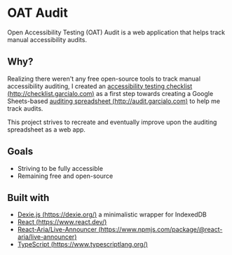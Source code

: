 # OAT Audit

Open Accessibility Testing (OAT) Audit is a web application that helps track manual accessibility audits.

## Why?

Realizing there weren't any free open-source tools to track manual accessibility auditing, I created an [accessibility testing checklist (http://checklist.garcialo.com)](http://checklist.garcialo.com) as a first step towards creating a Google Sheets-based [auditing spreadsheet (http://audit.garcialo.com)](http://audit.garcialo.com) to help me track audits.

This project strives to recreate and eventually improve upon the auditing spreadsheet as a web app.

## Goals

-   Striving to be fully accessible
-   Remaining free and open-source

## Built with

-   [Dexie.js (https://dexie.org/)](https://dexie.org/) a minimalistic wrapper for IndexedDB
-   [React (https://www.react.dev/)](https://www.react.dev/)
-   [React-Aria/Live-Announcer (https://www.npmjs.com/package/@react-aria/live-announcer)](https://www.npmjs.com/package/@react-aria/live-announcer)
-   [TypeScript (https://www.typescriptlang.org/)](https://www.typescriptlang.org/)
